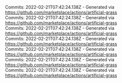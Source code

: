 Commits: 2022-02-21T07:42:24.138Z - Generated via https://github.com/marketplace/actions/artificial-grass
<br>
Commits: 2022-02-21T07:42:24.138Z - Generated via https://github.com/marketplace/actions/artificial-grass
<br>
Commits: 2022-02-21T07:42:24.138Z - Generated via https://github.com/marketplace/actions/artificial-grass
<br>
Commits: 2022-02-21T07:42:24.138Z - Generated via https://github.com/marketplace/actions/artificial-grass
<br>
Commits: 2022-02-21T07:42:24.138Z - Generated via https://github.com/marketplace/actions/artificial-grass
<br>
Commits: 2022-02-21T07:42:24.138Z - Generated via https://github.com/marketplace/actions/artificial-grass
<br>
Commits: 2022-02-21T07:42:24.138Z - Generated via https://github.com/marketplace/actions/artificial-grass
<br>
